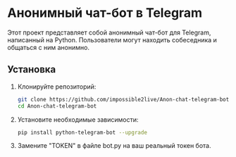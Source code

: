 # Анонимный чат-бот в Telegram

Этот проект представляет собой анонимный чат-бот для Telegram, написанный на Python. Пользователи могут находить собеседника и общаться с ним анонимно.

## Установка

1. Клонируйте репозиторий:
   ```bash
   git clone https://github.com/impossible2live/Anon-chat-telegram-bot.git
   cd Anon-chat-telegram-bot
2. Установите необходимые зависимости:
   ```bash
   pip install python-telegram-bot --upgrade
4. Замените "TOKEN" в файле bot.py на ваш реальный токен бота.
